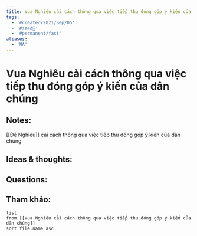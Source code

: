 ```yaml
---
title: Vua Nghiêu cải cách thông qua việc tiếp thu đóng góp ý kiến của dân chúng
tags:
  - '#created/2021/Sep/05'
  - '#seed🥜'
  - '#permanent/fact'
aliases:
  - 'NA'
---
```

# Vua Nghiêu cải cách thông qua việc tiếp thu đóng góp ý kiến của dân chúng

## Notes:
[[Đế Nghiêu]] cải cách thông qua việc tiếp thu đóng góp ý kiến của dân chúng

## Ideas & thoughts:

## Questions:


## Tham khảo:
```dataview
list
from [[Vua Nghiêu cải cách thông qua việc tiếp thu đóng góp ý kiến của dân chúng]]
sort file.name asc
```